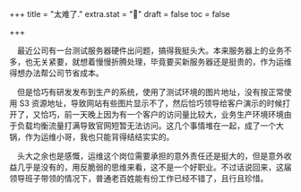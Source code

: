+++
title = "太难了."
extra.stat = "🪫"
draft = false
toc = false

+++


&emsp;最近公司有一台测试服务器硬件出问题，搞得我挺头大。本来服务器上的业务不多，也无关紧要，就想着慢慢折腾处理，毕竟要买新服务器还是挺贵的，作为运维得想办法帮公司节省成本。

&emsp;但是恰巧有研发发布到生产的系统，使用了测试环境的图片地址，没有按正常使用 S3 资源地址，导致网站有些图片显示不了，然后恰巧领导给客户演示的时候打开了，又恰巧，前一天晚上因为有一个客户的访问量比较大，业务生产环境环境由于负载均衡流量打满导致官网短暂无法访问。这几个事情堆在一起，成了一个大锅，作为运维小哥，我也只能背得结结实实的。

&emsp;头大之余也是感慨，运维这个岗位需要承担的意外责任还是挺大的，但是意外收益几乎是没有的，用反脆弱的思维来看，这不是一个好职业。不过话说回来，这届领导班子带领的情况下，普通老百姓能有份工作已经不错了，且行且珍惜。

